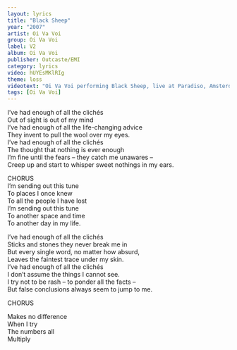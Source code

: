 ```yaml
---
layout: lyrics
title: "Black Sheep"
year: "2007"
artist: Oi Va Voi
group: Oi Va Voi
label: V2
album: Oi Va Voi
publisher: Outcaste/EMI
category: lyrics
video: hUYEsMKlRIg
theme: loss
videotext: "Oi Va Voi performing Black Sheep, live at Paradiso, Amsterdam, 2004"
tags: [Oi Va Voi]
---
```


I’ve had enough of all the clichés  
Out of sight is out of my mind  
I’ve had enough of all the life-changing advice  
They invent to pull the wool over my eyes.  
I’ve had enough of all the clichés  
The thought that nothing is ever enough  
I’m fine until the fears – they catch me unawares –  
Creep up and start to whisper sweet nothings in my ears.  

CHORUS  
I’m sending out this tune  
To places I once knew  
To all the people I have lost  
I’m sending out this tune  
To another space and time  
To another day in my life.  
  
I’ve had enough of all the clichés  
Sticks and stones they never break me in  
But every single word, no matter how absurd,  
Leaves the faintest trace under my skin.  
I’ve had enough of all the clichés  
I don’t assume the things I cannot see.  
I try not to be rash – to ponder all the facts –  
But false conclusions always seem to jump to me.  
  
CHORUS
  
Makes no difference  
When I try  
The numbers all  
Multiply